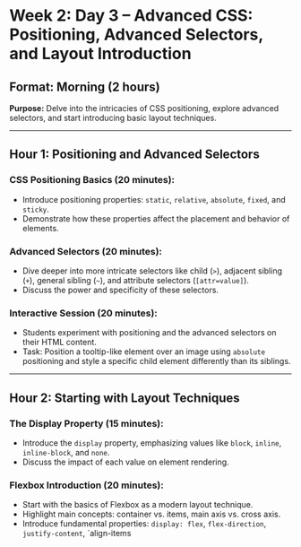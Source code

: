 # Week 2: Day 3 – Advanced CSS: Positioning, Advanced Selectors, and Layout Introduction

## Format: Morning (2 hours)

**Purpose:** Delve into the intricacies of CSS positioning, explore advanced selectors, and start introducing basic layout techniques.

---

## Hour 1: Positioning and Advanced Selectors

### CSS Positioning Basics (20 minutes):

- Introduce positioning properties: `static`, `relative`, `absolute`, `fixed`, and `sticky`.
- Demonstrate how these properties affect the placement and behavior of elements.

### Advanced Selectors (20 minutes):

- Dive deeper into more intricate selectors like child (`>`), adjacent sibling (`+`), general sibling (`~`), and attribute selectors (`[attr=value]`).
- Discuss the power and specificity of these selectors.

### Interactive Session (20 minutes):

- Students experiment with positioning and the advanced selectors on their HTML content.
- Task: Position a tooltip-like element over an image using `absolute` positioning and style a specific child element differently than its siblings.

---

## Hour 2: Starting with Layout Techniques

### The Display Property (15 minutes):

- Introduce the `display` property, emphasizing values like `block`, `inline`, `inline-block`, and `none`.
- Discuss the impact of each value on element rendering.

### Flexbox Introduction (20 minutes):

- Start with the basics of Flexbox as a modern layout technique.
- Highlight main concepts: container vs. items, main axis vs. cross axis.
- Introduce fundamental properties: `display: flex`, `flex-direction`, `justify-content`, `align-items
